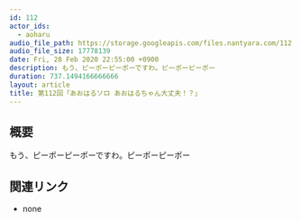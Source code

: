 ```yaml
---
id: 112
actor_ids:
  - aoharu
audio_file_path: https://storage.googleapis.com/files.nantyara.com/112.mp3
audio_file_size: 17778139
date: Fri, 28 Feb 2020 22:55:00 +0900
description: もう、ピーポーピーポーですわ。ピーポーピーポー
duration: 737.1494166666666
layout: article
title: 第112回「あおはるソロ あおはるちゃん大丈夫！？」
---
```

## 概要

もう、ピーポーピーポーですわ。ピーポーピーポー

## 関連リンク

* none
